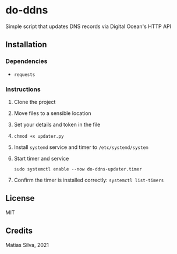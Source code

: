 # do-ddns

Simple script that updates DNS records via Digital Ocean's HTTP API

## Installation

### Dependencies

* `requests`

### Instructions

1. Clone the project
2. Move files to a sensible location
3. Set your details and token in the file
4. `chmod +x updater.py`
5. Install `systemd` service and timer to `/etc/systemd/system`
6. Start timer and service

    ```
    sudo systemctl enable --now do-ddns-updater.timer
    ```

7. Confirm the timer is installed correctly: `systemctl list-timers`

## License

MIT

## Credits

Matias Silva, 2021